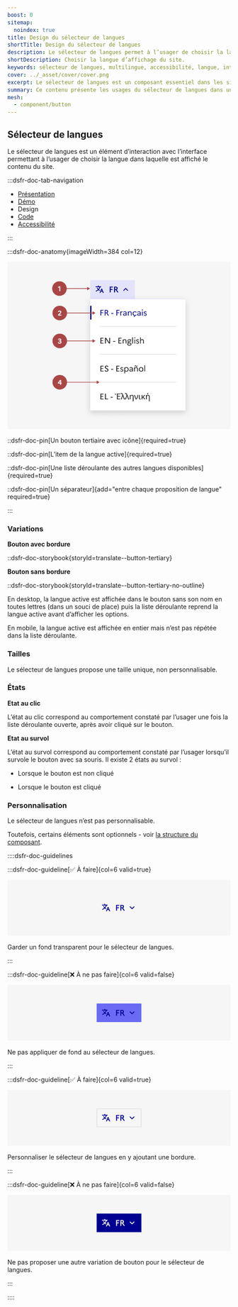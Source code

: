```yaml
---
boost: 0
sitemap:
  noindex: true
title: Design du sélecteur de langues
shortTitle: Design du sélecteur de langues
description: Le sélecteur de langues permet à l’usager de choisir la langue d’affichage du site dans un environnement multilingue.
shortDescription: Choisir la langue d’affichage du site.
keywords: sélecteur de langues, multilingue, accessibilité, langue, interface, UX, design system, en-tête, code ISO, traduction
cover: ../_asset/cover/cover.png
excerpt: Le sélecteur de langues est un composant essentiel dans les sites multilingues. Il permet à l’usager de basculer entre différentes langues tout en respectant les bonnes pratiques d’affichage et de positionnement.
summary: Ce contenu présente les usages du sélecteur de langues dans un site disponible en plusieurs langues. Il précise son positionnement recommandé dans l’interface, généralement dans l’en-tête en tant qu’accès rapide, ainsi que les règles éditoriales à respecter pour nommer les langues avec clarté. Il rappelle également les recommandations juridiques liées à l’affichage du français. Ce guide est destiné aux concepteurs de sites publics ou multilingues qui souhaitent garantir une navigation fluide, cohérente et conforme aux bonnes pratiques.
mesh:
  - component/button
---
```


## Sélecteur de langues

Le sélecteur de langues est un élément d’interaction avec l’interface permettant à l’usager de choisir la langue dans laquelle est affiché le contenu du site.

:::dsfr-doc-tab-navigation

- [Présentation](../index.md)
- [Démo](../demo/index.md)
- Design
- [Code](../code/index.md)
- [Accessibilité](../accessibility/index.md)

:::

:::dsfr-doc-anatomy{imageWidth=384 col=12}

![Anatomie du sélecteur de langue](../_asset/anatomy/anatomy-1.png)

::dsfr-doc-pin[Un bouton tertiaire avec icône]{required=true}

::dsfr-doc-pin[L’item de la langue active]{required=true}

::dsfr-doc-pin[Une liste déroulante des autres langues disponibles]{required=true}

::dsfr-doc-pin[Un séparateur]{add="entre chaque proposition de langue" required=true}

:::

### Variations

**Bouton avec bordure**

::dsfr-doc-storybook{storyId=translate--button-tertiary}

**Bouton sans bordure**

::dsfr-doc-storybook{storyId=translate--button-tertiary-no-outline}

En desktop, la langue active est affichée dans le bouton sans son nom en toutes lettres (dans un souci de place) puis la liste déroulante reprend la langue active avant d’afficher les options.

En mobile, la langue active est affichée en entier mais n’est pas répétée dans la liste déroulante.

### Tailles

Le sélecteur de langues propose une taille unique, non personnalisable.

### États

**Etat au clic**

L’état au clic correspond au comportement constaté par l’usager une fois la liste déroulante ouverte, après avoir cliqué sur le bouton.

**Etat au survol**

L’état au survol correspond au comportement constaté par l’usager lorsqu’il survole le bouton avec sa souris. Il existe 2 états au survol :

- Lorsque le bouton est non cliqué

- Lorsque le bouton est cliqué

### Personnalisation

Le sélecteur de langues n’est pas personnalisable.

Toutefois, certains éléments sont optionnels - voir [la structure du composant](#sélecteur-de-langue).

::::dsfr-doc-guidelines

:::dsfr-doc-guideline[✅ À faire]{col=6 valid=true}

![](../_asset/custom/do-1.png)

Garder un fond transparent pour le sélecteur de langues.

:::

:::dsfr-doc-guideline[❌ À ne pas faire]{col=6 valid=false}

![](../_asset/custom/dont-1.png)

Ne pas appliquer de fond au sélecteur de langues.

:::

:::dsfr-doc-guideline[✅ À faire]{col=6 valid=true}

![](../_asset/custom/do-2.png)

Personnaliser le sélecteur de langues en y ajoutant une bordure.

:::

:::dsfr-doc-guideline[❌ À ne pas faire]{col=6 valid=false}

![](../_asset/custom/dont-2.png)

Ne pas proposer une autre variation de bouton pour le sélecteur de langues.

:::

::::
